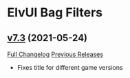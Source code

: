 # ElvUI Bag Filters

## [v7.3](https://github.com/warmexx/elvui-bag-filters/tree/v7.3) (2021-05-24)
[Full Changelog](https://github.com/warmexx/elvui-bag-filters/commits/v7.3) [Previous Releases](https://github.com/warmexx/elvui-bag-filters/releases)

- Fixes title for different game versions  
